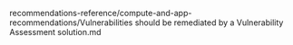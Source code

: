 recommendations-reference/compute-and-app-recommendations/Vulnerabilities should be remediated by a Vulnerability Assessment solution.md